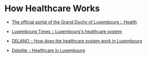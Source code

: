 # How Healthcare Works

* [The official portal of the Grand Duchy of Luxembourg :: Health](http://luxembourg.public.lu/en/vivre/sante-et-securite-sociale/sante/index.html)

* [Luxembourg Times :: Luxembourg's healthcare system](https://luxtimes.lu/luxembourg/33193-luxembourg-s-healthcare-system)

* [DELANO :: How does the healthcare system work in Luxembourg](http://delano.lu/d/detail/insights/how-does-healthcare-system-work-luxembourg/149450)

* [Deloitte :: Healthcare in Luxembourg](https://www2.deloitte.com/lu/en/pages/life-sciences-and-healthcare/articles/healthcare-in-luxembourg.html#)

